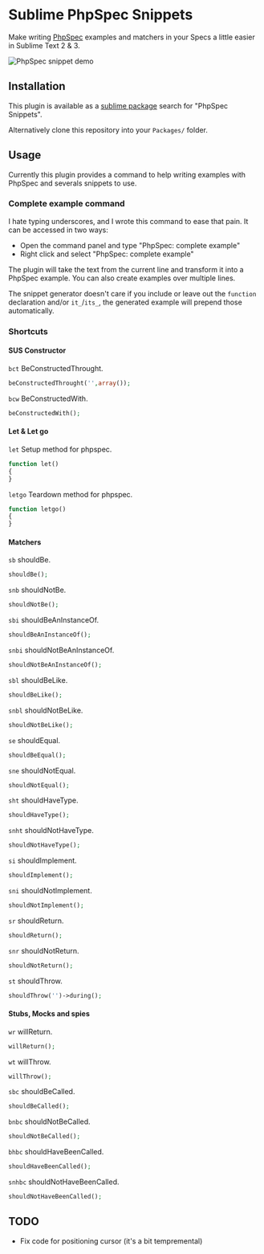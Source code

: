 # Sublime PhpSpec Snippets

Make writing [PhpSpec][1] examples and matchers in your Specs a little easier in Sublime Text 2 & 3.

![PhpSpec snippet demo](http://i.imgur.com/OIlWwaa.gif)

## Installation 

This plugin is available as a [sublime package](https://sublime.wbond.net/packages/PhpSpec%20Snippets)
search for "PhpSpec Snippets".

Alternatively clone this repository into your `Packages/` folder.

## Usage
Currently this plugin provides a command to help writing examples
with PhpSpec and severals snippets to use.

### Complete example command
I hate typing underscores, and I wrote this command to ease that pain. It can be
accessed in two ways:

* Open the command panel and type "PhpSpec: complete example"
* Right click and select "PhpSpec: complete example"

The plugin will take the text from the current line and transform
it into a PhpSpec example. You can also create examples over multiple 
lines.

The snippet generator doesn't care if you include or leave out the 
`function` declaration and/or `it_`/`its_`, the generated example
will prepend those automatically.

### Shortcuts

#### SUS Constructor

`bct` BeConstructedThrought.

```php
beConstructedThrought('',array());

```

`bcw` BeConstructedWith.

```php
beConstructedWith();

```

#### Let & Let go

`let` Setup method for phpspec.

```php
function let()
{
}

```

`letgo` Teardown method for phpspec.

```php
function letgo()
{
}
```

#### Matchers

`sb` shouldBe.

```php
shouldBe();

```

`snb` shouldNotBe.

```php
shouldNotBe();

```

`sbi` shouldBeAnInstanceOf.

```php
shouldBeAnInstanceOf();

```

`snbi` shouldNotBeAnInstanceOf.

```php
shouldNotBeAnInstanceOf();

```

`sbl` shouldBeLike.

```php
shouldBeLike();

```

`snbl` shouldNotBeLike.

```php
shouldNotBeLike();

```

`se` shouldEqual.

```php
shouldBeEqual();

```

`sne` shouldNotEqual.

```php
shouldNotEqual();

```

`sht` shouldHaveType.

```php
shouldHaveType();

```

`snht` shouldNotHaveType.

```php
shouldNotHaveType();

```

`si` shouldImplement.

```php
shouldImplement();

```

`sni` shouldNotImplement.

```php
shouldNotImplement();

```

`sr` shouldReturn.

```php
shouldReturn();

```

`snr` shouldNotReturn.

```php
shouldNotReturn();

```

`st` shouldThrow.

```php
shouldThrow('')->during();

```

#### Stubs, Mocks and spies

`wr` willReturn.

```php
willReturn();

```

`wt` willThrow.

```php
willThrow();

```

`sbc` shouldBeCalled.

```php
shouldBeCalled();

```

`bnbc` shouldNotBeCalled.

```php
shouldNotBeCalled();

```

`bhbc` shouldHaveBeenCalled.

```php
shouldHaveBeenCalled();

```

`snhbc` shouldNotHaveBeenCalled.

```php
shouldNotHaveBeenCalled();

```


## TODO 
* Fix code for positioning cursor (it's a bit tempremental)

[1]: http://phpspec.net

